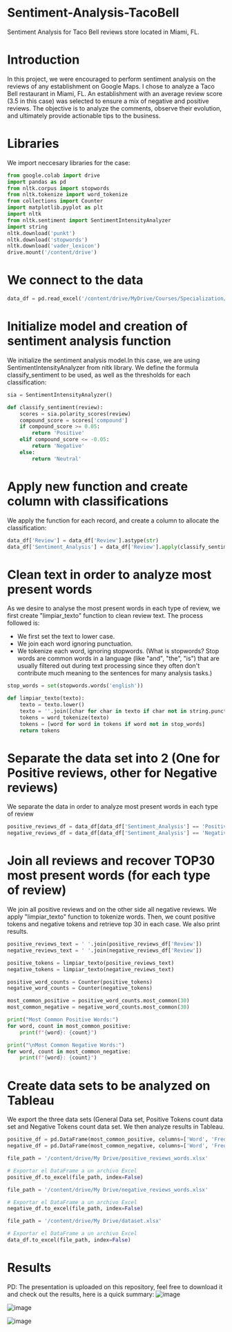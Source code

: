 # Sentiment-Analysis-TacoBell
Sentiment Analysis for Taco Bell reviews store located in Miami, FL.

# Introduction
In this project, we were encouraged to perform sentiment analysis on the reviews of any establishment on Google Maps. I chose to analyze a Taco Bell restaurant in Miami, FL. An establishment with an average review score (3.5 in this case) was selected to ensure a mix of negative and positive reviews. The objective is to analyze the comments, observe their evolution, and ultimately provide actionable tips to the business.

# Libraries
We import neccesary libraries for the case:
```python
from google.colab import drive
import pandas as pd
from nltk.corpus import stopwords
from nltk.tokenize import word_tokenize
from collections import Counter
import matplotlib.pyplot as plt
import nltk
from nltk.sentiment import SentimentIntensityAnalyzer
import string
nltk.download('punkt')
nltk.download('stopwords')
nltk.download('vader_lexicon')
drive.mount('/content/drive')
```

# We connect to the data
```python
data_df = pd.read_excel('/content/drive/MyDrive/Courses/Specialization/Analytical Modelling/Dataset.xlsx', sheet_name='Sheet1')
```

# Initialize model and creation of sentiment analysis function
We initialize the sentiment analysis model.In this case, we are using SentimentIntensityAnalyzer from nltk library. We define the formula classify_sentiment to be used, as well as the thresholds for each classification:
```python
sia = SentimentIntensityAnalyzer()

def classify_sentiment(review):
    scores = sia.polarity_scores(review)
    compound_score = scores['compound']
    if compound_score >= 0.05:
        return 'Positive'
    elif compound_score <= -0.05:
        return 'Negative'
    else:
        return 'Neutral'
```

# Apply new function and create column with classifications
We apply the function for each record, and create a column to allocate the classification:
```python
data_df['Review'] = data_df['Review'].astype(str)
data_df['Sentiment_Analysis'] = data_df['Review'].apply(classify_sentiment)
```

# Clean text in order to analyze most present words
As we desire to analyse the most present words in each type of review, we first create "limpiar_texto" function to clean review text. The process followed is:
- We first set the text to lower case.
- We join each word ignoring punctuation.
- We tokenize each word, ignoring stopwords.
(What is stopwords? Stop words are common words in a language (like "and", "the", "is") that are usually filtered out during text processing since they often don't contribute much meaning to the sentences for many analysis tasks.)
```python
stop_words = set(stopwords.words('english'))
```
```python
def limpiar_texto(texto):
    texto = texto.lower()
    texto = ''.join([char for char in texto if char not in string.punctuation])
    tokens = word_tokenize(texto)
    tokens = [word for word in tokens if word not in stop_words]
    return tokens
```

# Separate the data set into 2 (One for Positive reviews, other for Negative reviews)
We separate the data in order to analyze most present words in each type of review
```python
positive_reviews_df = data_df[data_df['Sentiment_Analysis'] == 'Positive']
negative_reviews_df = data_df[data_df['Sentiment_Analysis'] == 'Negative']
```

# Join all reviews and recover TOP30 most present words (for each type of review)
We join all positive reviews and on the other side all negative reviews. We apply "limpiar_texto" function to tokenize words. Then, we count positive tokens and negative tokens and retrieve top 30 in each case. We also print results.
```python
positive_reviews_text = ' '.join(positive_reviews_df['Review'])
negative_reviews_text = ' '.join(negative_reviews_df['Review'])

positive_tokens = limpiar_texto(positive_reviews_text)
negative_tokens = limpiar_texto(negative_reviews_text)

positive_word_counts = Counter(positive_tokens)
negative_word_counts = Counter(negative_tokens)

most_common_positive = positive_word_counts.most_common(30)
most_common_negative = negative_word_counts.most_common(30)

print("Most Common Positive Words:")
for word, count in most_common_positive:
    print(f"{word}: {count}")

print("\nMost Common Negative Words:")
for word, count in most_common_negative:
    print(f"{word}: {count}")
```

# Create data sets to be analyzed on Tableau
We export the three data sets (General Data set, Positive Tokens count data set and Negative Tokens count data set. We then analyze results in Tableau.
```python
positive_df = pd.DataFrame(most_common_positive, columns=['Word', 'Frequency'])
negative_df = pd.DataFrame(most_common_negative, columns=['Word', 'Frequency'])

file_path = '/content/drive/My Drive/positive_reviews_words.xlsx'

# Exportar el DataFrame a un archivo Excel
positive_df.to_excel(file_path, index=False)

file_path = '/content/drive/My Drive/negative_reviews_words.xlsx'

# Exportar el DataFrame a un archivo Excel
negative_df.to_excel(file_path, index=False)

file_path = '/content/drive/My Drive/dataset.xlsx'

# Exportar el DataFrame a un archivo Excel
data_df.to_excel(file_path, index=False)
```


# Results
PD: The presentation is uploaded on this repository, feel free to download it and check out the results, here is a quick summary:
![image](https://github.com/Depascuali/Sentiment-Analysis-TacoBell/assets/97790973/642dbf5b-9e15-46aa-93e5-58bba3fa564f)

![image](https://github.com/Depascuali/Sentiment-Analysis-TacoBell/assets/97790973/da625bac-e807-4554-a04d-31d30fe22f75)

![image](https://github.com/Depascuali/Sentiment-Analysis-TacoBell/assets/97790973/ed6269e3-6fb7-41ad-ac12-e16b460d6845)


